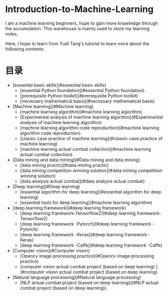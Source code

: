 # Introduction-to-Machine-Learning
I am a machine learning beginners, hope to gain more knowledge through the accumulation. This warehouse is mainly used to store my learning notes.

Here, I hope to learn from Yudi Tang's tutorial to learn more about the following contents:

# 目录  
- [essential basic skills](#essential basic skills)
  - [essential Python foundation](#essential Python foundation) 
  - [prerequisite Python toolkit](#prerequisite Python toolkit)   
  - [necessary mathematical basis](#necessary mathematical basis) 
- [Machine learning](#Machine learning)
  - [machine learning algorithm](#machine learning algorithm) 
  - [Experimental analysis of machine learning algorithm](#Experimental analysis of machine learning algorithm) 
  - [machine learning algorithm code reproduction](#machine learning algorithm code reproduction) 
  - [classic case practice of machine learning](#classic case practice of machine learning)
  - [machine learning actual combat collection](#machine learning actual combat collection)   
- [Data mining and data mining](#Data mining and data mining) 
  - [data mining practic](#data mining practic) 
  - [data mining competition winning solution](#data mining competition winning solution) 
  - [data analysis actual combat](#data analysis actual combat) 
- [Deep learning](#Deep learning) 
  - [essential algorithm for deep learning](#essential algorithm for deep learning) 
  - [essential tools for deep learning](#machine learning algorithm) 
- [deep learning framework](#deep learning framework)
  - [deep learning framework-Tensorflow2](#deep learning framework-Tensorflow2) 
  - [deep learning framework -Pytorch](#deep learning framework -Pytorch) 
  - [deep learning framework -Keras](#deep learning framework -Keras) 
  - [deep learning framework -Caffe](#deep learning framework -Caffe)
- [Computer vision](#Computer vision)
  - [Opencv image processing practice](#Opencv image processing practice) 
  - [computer vision actual combat project (based on deep learning) ](#computer vision actual combat project (based on deep learning) 
- [Natural language processing](#Natural language processing)
  - [NLP actual combat project (based on deep learning)](#NLP actual combat project (based on deep learning)) 
 
